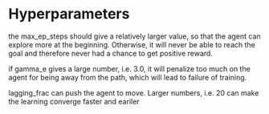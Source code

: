 # Hyperparameters

the max_ep_steps should give a relatively larger value, so that the agent can explore more at the beginning. Otherwise, it will never be able to reach the goal and therefore never had a chance to get positive reward.

if gamma_e gives a large number, i.e. 3.0, it will penalize too much on the agent for being away from the path, which will lead to failure of training.

lagging_frac can push the agent to move. Larger numbers, i.e. 20 can make the learning converge faster and eariler